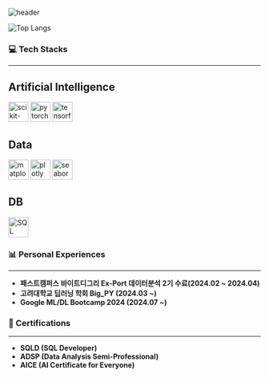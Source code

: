 ![header](https://capsule-render.vercel.app/api?type=rect&height=200&text=Hi%20!%20I'm%20Dong%20hyun%20!&fontAlign=70&stroke=00FF00&strokeWidth=3)

![Top Langs](https://github-readme-stats.vercel.app/api/top-langs/?username=99echoo&layout=compact&theme=dracula)

### 💻 Tech Stacks
---
## **Artificial Intelligence**
<a href="https://scikit-learn.org/"><img src="https://upload.wikimedia.org/wikipedia/commons/0/05/Scikit_learn_logo_small.svg" alt="scikit-learn" width="40" height="40"/></a>
<a href="https://pytorch.org/"><img src="https://upload.wikimedia.org/wikipedia/commons/1/10/PyTorch_logo_icon.svg" alt="pytorch" width="40" height="40"/></a>
<a href="https://www.tensorflow.org/"><img src="https://upload.wikimedia.org/wikipedia/commons/2/2d/Tensorflow_logo.svg" alt="tensorflow" width="40" height="40"/></a>

## **Data**
<a href="https://matplotlib.org/"><img src="https://matplotlib.org/stable/_static/images/logo2.svg" alt="matplotlib" width="40" height="40"/></a>
<a href="https://plotly.com/"><img src="https://upload.wikimedia.org/wikipedia/commons/thumb/1/1b/Plotly_logo.png/640px-Plotly_logo.png" alt="plotly" width="40" height="40"/></a>
<a href="https://seaborn.pydata.org/"><img src="https://seaborn.pydata.org/_static/logo-wide-lightbg.svg" alt="seaborn" width="40" height="40"/></a>

## **DB**
<a href="https://www.mysql.com/"><img src="https://www.mysql.com/common/logos/powered-by-mysql-167x86.png" alt="SQL" width="40" height="40"/></a>

### 📊 Personal Experiences
---
- **패스트캠퍼스 바이트디그리 Ex-Port 데이터분석 2기 수료(2024.02 ~ 2024.04)**
- **고려대학교 딥러닝 학회 Big_PY (2024.03 ~)**
- **Google ML/DL Bootcamp 2024 (2024.07 ~)**

### 📜 Certifications
---
- **SQLD (SQL Developer)**
- **ADSP (Data Analysis Semi-Professional)**
- **AICE (AI Certificate for Everyone)**
